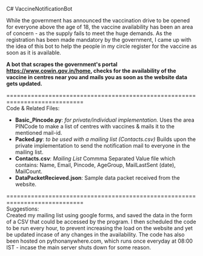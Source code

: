 C# VaccineNotificationBot

While the government has announced the vaccination drive to be opened for everyone above the age of 18, the vaccine availability has been an area of concern - as the supply fails to meet the huge demands. As the registration has been made mandatory by the government, I came up with the idea of this bot to help the people in my circle register for the vaccine as soon as it is available.

**A bot that scrapes the government's portal https://www.cowin.gov.in/home, checks for the availability of the vaccine in centres near you and mails you as soon as the website data gets updated.** 
   
============================================================================  
Code & Related Files:  
* __Basic_Pincode.py__: *for private/individual implementation.* Uses the area PINCode to make a list of centres with vaccines & mails it to the mentioned mail-id.  
* __Packed.py__: *to be used with a mailing list (Contacts.csv)* Builds upon the private implementation to send the notification mail to everyone in the mailing list.
* __Contacts.csv__: *Mailing List* Commma Separated Value file which contains: Name, Email, Pincode, AgeGroup, MailLastSent (date), MailCount.  
* __DataPacketRecieved.json__: Sample data packet received from the website.  
  
============================================================================  
Suggestions:  
Created my mailing list using google forms, and saved the data in the form of a CSV that could be accessed by the program. I then scheduled the code to be run every hour, to prevent increasing the load on the website and yet be updated incase of any changes in the availability. The code has also been hosted on pythonanywhere.com, which runs once everyday at 08:00 IST - incase the main server shuts down for some reason.
  

